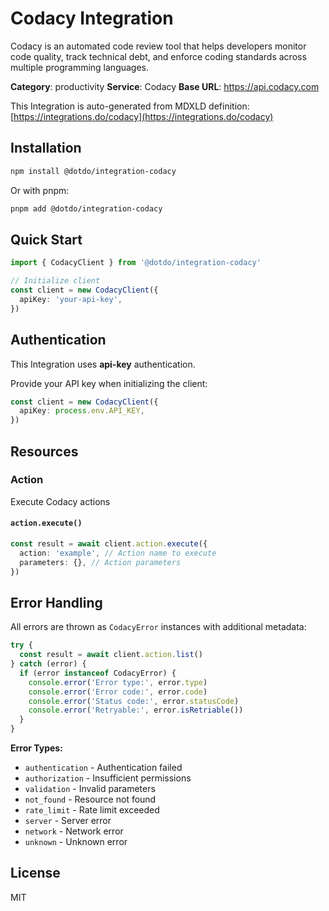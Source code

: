 # Codacy Integration

Codacy is an automated code review tool that helps developers monitor code quality, track technical debt, and enforce coding standards across multiple programming languages.

**Category**: productivity
**Service**: Codacy
**Base URL**: https://api.codacy.com

This Integration is auto-generated from MDXLD definition: [https://integrations.do/codacy](https://integrations.do/codacy)

## Installation

```bash
npm install @dotdo/integration-codacy
```

Or with pnpm:

```bash
pnpm add @dotdo/integration-codacy
```

## Quick Start

```typescript
import { CodacyClient } from '@dotdo/integration-codacy'

// Initialize client
const client = new CodacyClient({
  apiKey: 'your-api-key',
})
```

## Authentication

This Integration uses **api-key** authentication.

Provide your API key when initializing the client:

```typescript
const client = new CodacyClient({
  apiKey: process.env.API_KEY,
})
```

## Resources

### Action

Execute Codacy actions

#### `action.execute()`

```typescript
const result = await client.action.execute({
  action: 'example', // Action name to execute
  parameters: {}, // Action parameters
})
```

## Error Handling

All errors are thrown as `CodacyError` instances with additional metadata:

```typescript
try {
  const result = await client.action.list()
} catch (error) {
  if (error instanceof CodacyError) {
    console.error('Error type:', error.type)
    console.error('Error code:', error.code)
    console.error('Status code:', error.statusCode)
    console.error('Retryable:', error.isRetriable())
  }
}
```

**Error Types:**

- `authentication` - Authentication failed
- `authorization` - Insufficient permissions
- `validation` - Invalid parameters
- `not_found` - Resource not found
- `rate_limit` - Rate limit exceeded
- `server` - Server error
- `network` - Network error
- `unknown` - Unknown error

## License

MIT
